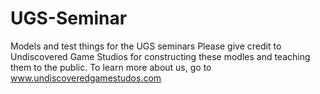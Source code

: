 UGS-Seminar
===========

Models and test things for the UGS seminars
Please give credit to Undiscovered Game Studios for constructing these modles and teaching them to the public.
To learn more about us, go to www.undiscoveredgamestudos.com
